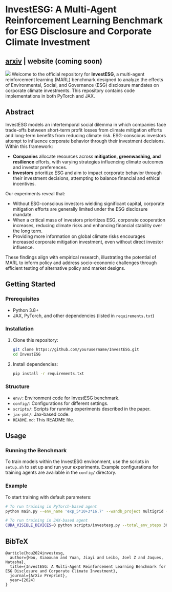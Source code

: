 
# InvestESG: A Multi-Agent Reinforcement Learning Benchmark for ESG Disclosure and Corporate Climate Investment

## [arxiv](http://arxiv.org/abs/2411.09856) | website (coming soon)

![](https://github.com/yuanjiayiy/InvestESG/blob/main/intro.png?raw=true)
Welcome to the official repository for **InvestESG**, a multi-agent reinforcement learning (MARL) benchmark designed to analyze the effects of Environmental, Social, and Governance (ESG) disclosure mandates on corporate climate investments. This repository contains code implementations in both PyTorch and JAX.

## Abstract

InvestESG models an intertemporal social dilemma in which companies face trade-offs between short-term profit losses from climate mitigation efforts and long-term benefits from reducing climate risk. ESG-conscious investors attempt to influence corporate behavior through their investment decisions. Within this framework:

- **Companies** allocate resources across **mitigation, greenwashing, and resilience** efforts, with varying strategies influencing climate outcomes and investor preferences.
- **Investors** prioritize ESG and aim to impact corporate behavior through their investment decisions, attempting to balance financial and ethical incentives.

Our experiments reveal that:
- Without ESG-conscious investors wielding significant capital, corporate mitigation efforts are generally limited under the ESG disclosure mandate.
- When a critical mass of investors prioritizes ESG, corporate cooperation increases, reducing climate risks and enhancing financial stability over the long term.
- Providing more information on global climate risks encourages increased corporate mitigation investment, even without direct investor influence.

These findings align with empirical research, illustrating the potential of MARL to inform policy and address socio-economic challenges through efficient testing of alternative policy and market designs.

## Getting Started

### Prerequisites
- Python 3.8+
- JAX, PyTorch, and other dependencies (listed in `requirements.txt`)

### Installation

1. Clone this repository:
    ```bash
    git clone https://github.com/yourusername/InvestESG.git
    cd InvestESG
    ```

2. Install dependencies:
    ```bash
    pip install -r requirements.txt
    ```

### Structure

- `env/`: Environment code for InvestESG benchmark.
- `config/`: Configurations for different settings.
- `scripts/`: Scripts for running experiments described in the paper.
- `jax-pbt/`: Jax-based code.
- `README.md`: This README file.

## Usage

### Running the Benchmark

To train models within the InvestESG environment, use the scripts in `setup.sh` to set up and run your experiments. Example configurations for training agents are available in the `config/` directory.

### Example

To start training with default parameters:
```bash
# To run training in PyTorch-based agent
python main.py --env_name 'exp_5*10+3*16.7' --wandb_project multigrid --seed 3

# To run training in JAX-based agent
CUDA_VISIBLE_DEVICES=0 python scripts/investesg.py --total_env_steps 300_000 --seed ${seed} --run_id "investesg_${seed}" --ppo_epochs 4 --episode_length 100 --num_minibatches 20 --num_env 10 --env_config_name exp_default
```

## BibTeX
```
@article{hou2024investesg,
  author={Hou, Xiaoxuan and Yuan, Jiayi and Leibo, Joel Z and Jaques, Natasha},
  title={InvestESG: A Multi-Agent Reinforcement Learning Benchmark for ESG Disclosure and Corporate Climate Investment},
  journal={ArXiv Preprint},
  year={2024}
}
```



